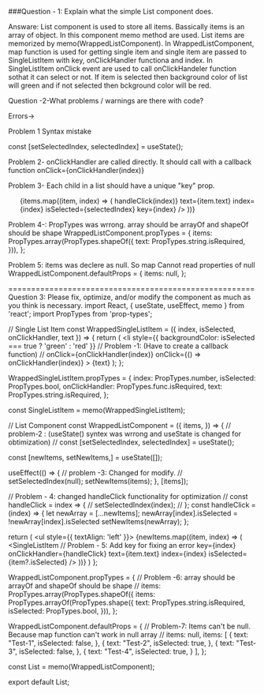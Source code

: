 ###Question - 1: Explain what the simple List component does.

Answare:
List component is used to store all items. Bassically items is an array of object. In this component memo method are used. List items are memorized by memo(WrappedListComponent).
In WrappedListComponent, map function is used for getting single item and single item are passed to SingleListItem with key, onClickHandler functiona and
index. In SingleListItem onClick event are used to call onClickHandeler function sothat it can select or not. 
If item is selected then background color of list will green and if not selected then bckground color will be red.


Question -2-What problems / warnings are there with code?

Errors->

Problem 1 Syntax mistake

const [setSelectedIndex, selectedIndex] = useState();

Problem 2- onClickHandler are called directly. It should call with a callback function
onClick={onClickHandler(index)}

Problem 3- Each child in a list should have a unique "key" prop.
<ul style={{ textAlign: "left" }}>
            {items.map((item, index) => (
                <SingleListItem
                    onClickHandler={() => handleClick(index)}
                    text={item.text}
                    index={index}
                    isSelected={selectedIndex}
                    key={index}
       />
        ))}
</ul>

Problem 4-: PropTypes was wrrong. array should be arrayOf and shapeOf should be shape
WrappedListComponent.propTypes = {
  items: PropTypes.array(PropTypes.shapeOf({
    text: PropTypes.string.isRequired,
  })),
};

Problem 5: items was declere as null. So map Cannot read properties of null
WrappedListComponent.defaultProps = {
  items: null,
};




======================================================
Question 3: Please fix, optimize, and/or modify the component as much as you think is necessary.
import React, { useState, useEffect, memo } from 'react';
import PropTypes from 'prop-types';

// Single List Item
const WrappedSingleListItem = ({
  index,
  isSelected,
  onClickHandler,
  text
}) => {
  return (
    <li
      style={{ backgroundColor: isSelected === true ? 'green' : 'red' }}
      // Problem -1: (Have to create a callback function)
      // onClick={onClickHandler(index)}
      onClick={() => onClickHandler(index)}
    >
      {text}
    </li>
  );
};

WrappedSingleListItem.propTypes = {
  index: PropTypes.number,
  isSelected: PropTypes.bool,
  onClickHandler: PropTypes.func.isRequired,
  text: PropTypes.string.isRequired,
};

const SingleListItem = memo(WrappedSingleListItem);

// List Component
const WrappedListComponent = ({
  items,
}) => {
  // problem-2 : (useState() syntex was wrrong and useState is changed for obtimization)
  // const [setSelectedIndex, selectedIndex] = useState();

  const [newItems, setNewItems,] = useState([]);

  useEffect(() => {
    // problem -3: Changed for modify.
    // setSelectedIndex(null);
    setNewItems(items);
  }, [items]);

  
// Problem - 4: changed handleClick functionality for optimization
// const handleClick = index => {
//   setSelectedIndex(index);
// };
  const handleClick = (index) => {
    let newArray = [...newItems];
    newArray[index].isSelected = !newArray[index].isSelected
    setNewItems(newArray);
  };

  return (
    <ul style={{ textAlign: 'left' }}>
      {newItems.map((item, index) => (
        <SingleListItem
        // Problem - 5: Add key for fixing an error
          key={index}
          onClickHandler={handleClick}
          text={item.text}
          index={index}
          isSelected={item?.isSelected}
        />
      ))}
    </ul>
  )
};

WrappedListComponent.propTypes = {
  // Problem -6: array should be arrayOf and shapeOf should be shape
  // items: PropTypes.array(PropTypes.shapeOf({
  items: PropTypes.arrayOf(PropTypes.shape({
    text: PropTypes.string.isRequired,
    isSelected: PropTypes.bool,
  })),
};

WrappedListComponent.defaultProps = {
  // Problem-7: Items can't be null. Because map function can't work in null array
  // items: null,
  items: [
    {
      text: "Test-1",
      isSelected: false,
    },
    {
      text: "Test-2",
      isSelected: true,
    },
    {
      text: "Test-3",
      isSelected: false,
    },
    {
      text: "Test-4",
      isSelected: true,
    }
  ],
};

const List = memo(WrappedListComponent);

export default List;